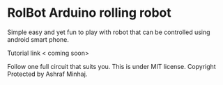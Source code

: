 # RolBot Arduino rolling robot

Simple easy and yet fun to play with robot that can be controlled using android smart phone.

Tutorial link < coming soon>

Follow one full circuit that suits you. 
This is under MIT license. Copyright Protected by Ashraf Minhaj.
